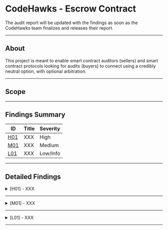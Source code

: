 # CodeHawks - Escrow Contract

The audit report will be updated with the findings as soon as the CodeHawks team finalizes and releases their report.

---

## About

This project is meant to enable smart contract auditors (sellers) and smart contract protocols looking for audits (buyers) to connect using a credibly neutral option, with optional arbitration.

---

## Scope

---

## Findings Summary

| ID  | Title                            | Severity   |
|-----|----------------------------------|------------|
| [H01](#h01---xxx) | XXX                              | High       |
| [M01](#m01---xxx) | XXX                              | Medium     |
| [L01](#l01---xxx) | XXX                              | Low/Info   |

---

## Detailed Findings

<details>
  <summary><a id="h01---xxx"></a>[H01] - XXX</summary>
  
  <br>

## **Severity:** 
  
- High Risk

## **Relevant GitHub Links:** 

- 

## **Summary:** 

- 

## **Vulnerability Details:** 

- 

```solidity

```

- 
  
```solidity

```
  
## **Impact:** 

- 

## **Tools Used:** 

- 

## **Recommendation:** 

- 

</details>

---

<details>
  <summary><a id="m01---xxx"></a>[M01] - XXX</summary>
  
  <br>

## **Severity:** 

- Medium Risk

## **Relevant GitHub Links:** 

- 

## **Summary:** 

- 

## **Vulnerability Details:** 

- 

```solidity

```

- 
  
```solidity

```
  
## **Impact:** 

- 

## **Tools Used:** 

- 

## **Recommendation:** 

- 

</details>

---

<details>
  <summary><a id="l01---xxx"></a>[L01] - XXX</summary>
  
  <br>

## **Severity:** 

- Low Risk

## **Relevant GitHub Links:** 

- 

## **Summary:** 

- 

## **Vulnerability Details:** 

- 

```solidity

```

- 
  
```solidity

```
  
## **Impact:** 

- 

## **Tools Used:** 

- 

## **Recommendation:** 

- 

</details>

---
